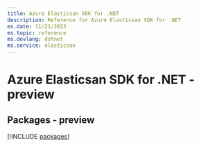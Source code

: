 ```yaml
---
title: Azure Elasticsan SDK for .NET
description: Reference for Azure Elasticsan SDK for .NET
ms.date: 11/21/2023
ms.topic: reference
ms.devlang: dotnet
ms.service: elasticsan
---
```

# Azure Elasticsan SDK for .NET - preview
## Packages - preview
[!INCLUDE [packages](elasticsan-index.md)]